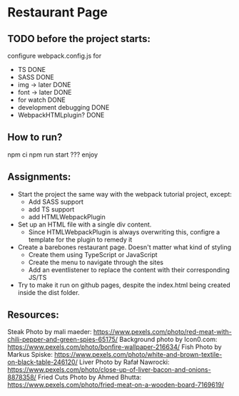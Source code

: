 # Restaurant Page

## TODO before the project starts:

configure webpack.config.js for
+ TS DONE
+ SASS DONE
+ img -> later DONE
+ font -> later DONE
+ for watch DONE
+ development debugging DONE
+ WebpackHTMLplugin? DONE

## How to run?

npm ci
npm run start
??? 
enjoy
## Assignments:
+ Start the project the same way with the webpack tutorial project, except:
    + Add SASS support
    + add TS support
    + add HTMLWebpackPlugin
+ Set up an HTML file with a single div content.
    + Since HTMLWebpackPlugin is always overwriting this, configre a template for the plugin to remedy it
+ Create a barebones restaurant page. Doesn't matter what kind of styling
    + Create them using TypeScript or JavaScript
    + Create the menu to navigate through the sites
    + Add an eventlistener to replace the content with their corresponding JS/TS
+ Try to make it run on github pages, despite the index.html being created inside the dist folder.


## Resources:

Steak Photo by mali maeder: https://www.pexels.com/photo/red-meat-with-chili-pepper-and-green-spies-65175/
Background photo by Icon0.com: https://www.pexels.com/photo/bonfire-wallpaper-216634/ 
Fish Photo by Markus Spiske: https://www.pexels.com/photo/white-and-brown-textile-on-black-table-246120/
Liver Photo by Rafał Nawrocki: https://www.pexels.com/photo/close-up-of-liver-bacon-and-onions-8878358/
Fried Cuts Photo by Ahmed Bhutta: https://www.pexels.com/photo/fried-meat-on-a-wooden-board-7169619/
